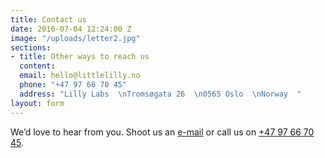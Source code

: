 ```yaml
---
title: Contact us
date: 2016-07-04 12:24:00 Z
image: "/uploads/letter2.jpg"
sections:
- title: Other ways to reach us
  content: 
  email: hello@littlelilly.no
  phone: "+47 97 66 70 45"
  address: "Lilly Labs  \nTromsøgata 26  \n0565 Oslo  \nNorway  "
layout: form
---
```


We’d love to hear from you. Shoot us an [e-mail](mailto:hi@littlelilly.no) or call us on [+47 97 66 70 45](tel:+4797667045).